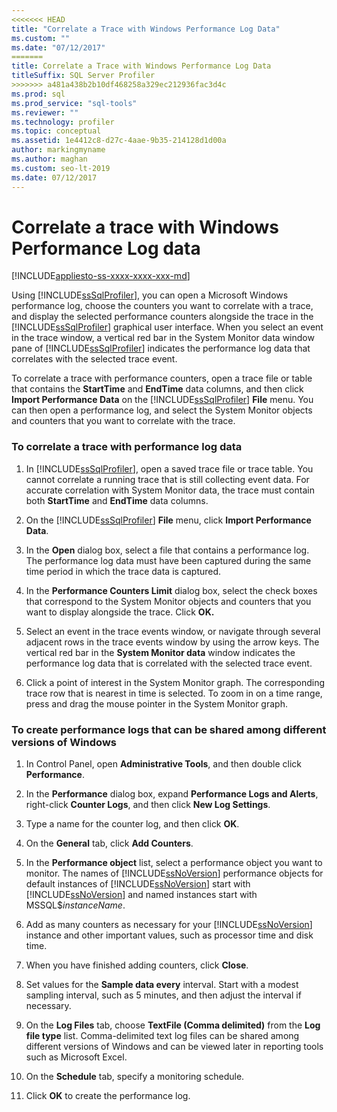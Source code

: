 ```yaml
---
<<<<<<< HEAD
title: "Correlate a Trace with Windows Performance Log Data"
ms.custom: ""
ms.date: "07/12/2017"
=======
title: Correlate a Trace with Windows Performance Log Data
titleSuffix: SQL Server Profiler
>>>>>>> a481a438b2b10df468258a329ec212936fac3d4c
ms.prod: sql
ms.prod_service: "sql-tools"
ms.reviewer: ""
ms.technology: profiler
ms.topic: conceptual
ms.assetid: 1e4412c8-d27c-4aae-9b35-214128d1d00a
author: markingmyname
ms.author: maghan
ms.custom: seo-lt-2019
ms.date: 07/12/2017
---
```


# Correlate a trace with Windows Performance Log data

[!INCLUDE[appliesto-ss-xxxx-xxxx-xxx-md](../../includes/appliesto-ss-xxxx-xxxx-xxx-md.md)]

Using [!INCLUDE[ssSqlProfiler](../../includes/sssqlprofiler-md.md)], you can open a Microsoft Windows performance log, choose the counters you want to correlate with a trace, and display the selected performance counters alongside the trace in the [!INCLUDE[ssSqlProfiler](../../includes/sssqlprofiler-md.md)] graphical user interface. When you select an event in the trace window, a vertical red bar in the System Monitor data window pane of [!INCLUDE[ssSqlProfiler](../../includes/sssqlprofiler-md.md)] indicates the performance log data that correlates with the selected trace event.  
  
 To correlate a trace with performance counters, open a trace file or table that contains the **StartTime** and **EndTime** data columns, and then click **Import Performance Data** on the [!INCLUDE[ssSqlProfiler](../../includes/sssqlprofiler-md.md)] **File** menu. You can then open a performance log, and select the System Monitor objects and counters that you want to correlate with the trace.  
  
### To correlate a trace with performance log data  
  
1.  In [!INCLUDE[ssSqlProfiler](../../includes/sssqlprofiler-md.md)], open a saved trace file or trace table. You cannot correlate a running trace that is still collecting event data. For accurate correlation with System Monitor data, the trace must contain both **StartTime** and **EndTime** data columns.  
  
2.  On the [!INCLUDE[ssSqlProfiler](../../includes/sssqlprofiler-md.md)] **File** menu, click **Import Performance Data**.  
  
3.  In the **Open** dialog box, select a file that contains a performance log. The performance log data must have been captured during the same time period in which the trace data is captured.  
  
4.  In the **Performance Counters Limit** dialog box, select the check boxes that correspond to the System Monitor objects and counters that you want to display alongside the trace. Click **OK.**  
  
5.  Select an event in the trace events window, or navigate through several adjacent rows in the trace events window by using the arrow keys. The vertical red bar in the **System Monitor data** window indicates the performance log data that is correlated with the selected trace event.  
  
6.  Click a point of interest in the System Monitor graph. The corresponding trace row that is nearest in time is selected. To zoom in on a time range, press and drag the mouse pointer in the System Monitor graph.  
  
### To create performance logs that can be shared among different versions of Windows  
  
1.  In Control Panel, open **Administrative Tools**, and then double click **Performance**.  
  
2.  In the **Performance** dialog box, expand **Performance Logs and Alerts**, right-click **Counter Logs**, and then click **New Log Settings**.  
  
3.  Type a name for the counter log, and then click **OK**.  
  
4.  On the **General** tab, click **Add Counters**.  
  
5.  In the **Performance object** list, select a performance object you want to monitor. The names of [!INCLUDE[ssNoVersion](../../includes/ssnoversion-md.md)] performance objects for default instances of [!INCLUDE[ssNoVersion](../../includes/ssnoversion-md.md)] start with [!INCLUDE[ssNoVersion](../../includes/ssnoversion-md.md)] and named instances start with MSSQL$*instanceName*.  
  
6.  Add as many counters as necessary for your [!INCLUDE[ssNoVersion](../../includes/ssnoversion-md.md)] instance and other important values, such as processor time and disk time.  
  
7.  When you have finished adding counters, click **Close**.  
  
8.  Set values for the **Sample data every** interval. Start with a modest sampling interval, such as 5 minutes, and then adjust the interval if necessary.  
  
9. On the **Log Files** tab, choose **TextFile (Comma delimited)** from the **Log file type** list. Comma-delimited text log files can be shared among different versions of Windows and can be viewed later in reporting tools such as Microsoft Excel.  
  
10. On the **Schedule** tab, specify a monitoring schedule.  
  
11. Click **OK** to create the performance log.  
